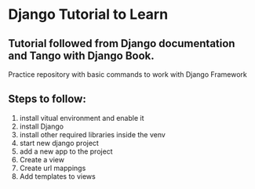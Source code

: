 # Django Tutorial to Learn

## Tutorial followed from Django documentation and Tango with Django Book.

Practice repository with basic commands to work with Django Framework    

## Steps to follow:    
1. install vitual environment and enable it
2. install Django
3. install other required libraries inside the venv
4. start new django project
5. add a new app to the project
6. Create a view
7. Create url mappings
8. Add templates to views
